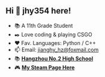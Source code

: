 ## Hi 👋 jhy354 here!
* 📚 A 11th Grade Student 
* ✒️ Love coding & playing CSGO
* ❤️ Fav. Languages: Python / C++
* 📫 Email: jianghy_hz@foxmail.com
* 📚 [**Hangzhou No.2 High School**](http://www.hz2hs.cn/)
* 🎮 [**My Steam Page Here**](https://steamcommunity.com/id/jhy_j/)
